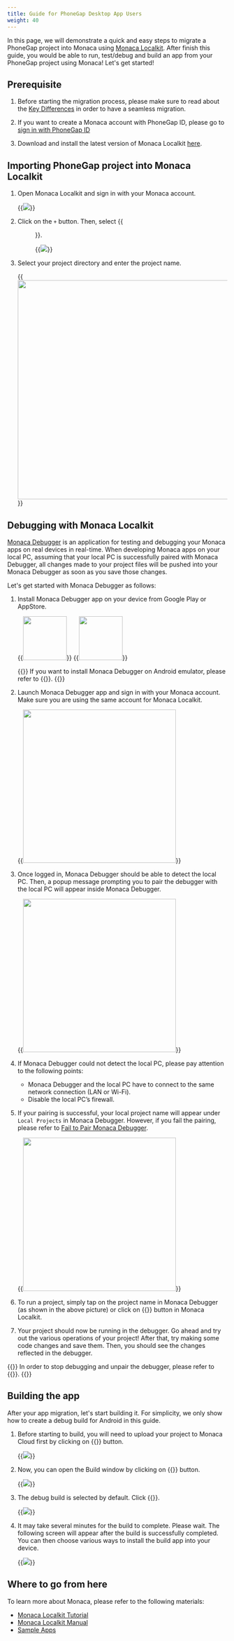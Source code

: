 ```yaml
---
title: Guide for PhoneGap Desktop App Users
weight: 40
---
```


In this page, we will demonstrate a quick and easy steps to migrate a PhoneGap project into Monaca using [Monaca Localkit](/en/products_guide/monaca_localkit/). After finish this guide, you would be able to run, test/debug and build an app from your PhoneGap project using Monaca! Let's get started!


## Prerequisite

1. Before starting the migration process, please make sure to read about the [Key Differences](/en/products_guide/migration/phonegap_migration/introduction/) in order to have a seamless migration.   

2. If you want to create a Monaca account with PhoneGap ID, please go to [sign in with PhoneGap ID](/en/oauth/phonegap/authorize)

3. Download and install the latest version of Monaca Localkit [here](https://monaca.io/localkit.html).    

## Importing PhoneGap project into Monaca Localkit

1. Open Monaca Localkit and sign in with your Monaca account.  

	{{<img src="/images/monaca_localkit/manual/overview/1.png">}}

2. Click on the `+` button. Then, select {{<menu menu1="Import" menu2="From Local Cordova Project">}}.

	{{<img src="/images/migration/phonegap/localkit_import_project.png">}}

3. Select your project directory and enter the project name. 

	{{<img src="/images/migration/phonegap/localkit_project_info.png" width="500">}}

## Debugging with Monaca Localkit

[Monaca Debugger](/en/products_guide/debugger/) is an application for testing and debugging your Monaca apps on real devices in real-time. When developing Monaca apps on your local PC, assuming that your local PC is successfully paired with Monaca Debugger, all changes made to your project files will be pushed into your Monaca Debugger as soon as you save those changes.

Let's get started with Monaca Debugger as follows:

1. Install Monaca Debugger app on your device from Google Play or AppStore.

    {{<img src="/images/monaca_ide/tutorial/testing_debugging/App_Store.jpg" width="100" link="https://itunes.apple.com/us/app/monaca/id550941371?mt=8">}}
    {{<img src="/images/monaca_ide/tutorial/testing_debugging/Google_play.png" width="100" link="https://play.google.com/store/apps/details?id=mobi.monaca.debugger&hl=en">}}

    {{<note>}}
        If you want to install Monaca Debugger on Android emulator, please refer to {{<link href="/en/products_guide/debugger/installation/debugger_emulator/" title="Monaca Debugger for Android Emulator">}}.
    {{</note>}}

2. Launch Monaca Debugger app and sign in with your Monaca account. Make sure you are using the same account for Monaca Localkit.

    {{<img src="/images/migration/telerik/5.png" width="350px">}}

3. Once logged in, Monaca Debugger should be able to detect the local PC. Then, a popup message prompting you to pair the debugger with the local PC will appear inside Monaca Debugger.

    {{<img src="/images/monaca_cli/tutorial/testing_debugging/2.png" width="350">}}

4. If Monaca Debugger could not detect the local PC, please pay attention to the following points:

    - Monaca Debugger and the local PC have to connect to the same network connection (LAN or Wi-Fi).
    - Disable the local PC’s firewall.

5. If your pairing is successful, your local project name will appear under `Local Projects` in Monaca Debugger. However, if you fail the pairing, please refer to [Fail to Pair Monaca Debugger](/en/products_guide/debugger/troubleshooting/#fail-to-pair-monaca-debugger).

    {{<img src="/images/migration/phonegap/debugger_cli.png" width="350">}}

6. To run a project, simply tap on the project name in Monaca Debugger (as shown in the above picture) or click on {{<guilabel name="Run">}} button in Monaca Localkit.

7. Your project should now be running in the debugger. Go ahead and try out the various operations of your project! After that, try making some code changes and save them. Then, you should see the changes reflected in the debugger. 

{{<note>}}
	In order to stop debugging and unpair the debugger, please refer to {{<link title="Stop Pairing" href="http://localhost:1313/en/products_guide/monaca_localkit/pairing_debugging/#stop-pairing">}}.
{{</note>}}

## Building the app

After your app migration, let's start building it. For simplicity, we only show how to create a debug build for Android in this guide. 

1. Before starting to build, you will need to upload your project to Monaca Cloud first by clicking on {{<guilabel name="Upload">}} button.

	{{<img src="/images/migration/phonegap/localkit_upload.png">}}

2. Now, you can open the Build window by clicking on {{<guilabel name="Remote Build">}} button.

	{{<img src="/images/migration/phonegap/localkit_build.png">}}

2. The debug build is selected by default. Click {{<guilabel name="Start Build">}}. 

    {{<img src="/images/migration/phonegap/cli_build.png">}}

3. It may take several minutes for the build to complete. Please wait. The following screen will appear after the build is successfully completed. You can then choose various ways to install the build app into your device. 

    {{<img src="/images/migration/phonegap/localkit_build_success.png">}}

## Where to go from here

To learn more about Monaca, please refer to the following materials:

- [Monaca Localkit Tutorial](/en/tutorials/monaca_localkit/)
- [Monaca Localkit Manual](/en/products_guide/monaca_localkit/)
- [Sample Apps](/en/sampleapp/samples/)